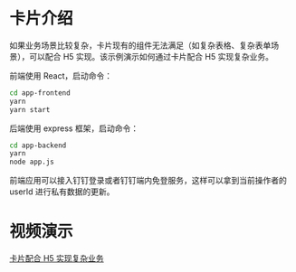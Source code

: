 # 卡片介绍

如果业务场景比较复杂，卡片现有的组件无法满足（如复杂表格、复杂表单场景），可以配合 H5 实现。该示例演示如何通过卡片配合 H5 实现复杂业务。

前端使用 React，启动命令：

```bash
cd app-frontend
yarn
yarn start
```

后端使用 express 框架，启动命令：

```bash
cd app-backend
yarn
node app.js
```

前端应用可以接入钉钉登录或者钉钉端内免登服务，这样可以拿到当前操作者的 userId 进行私有数据的更新。

# 视频演示

[卡片配合 H5 实现复杂业务](https://wolai.dingtalk.com/u21Rk7CLA3LcR5xpUQXY6V)
